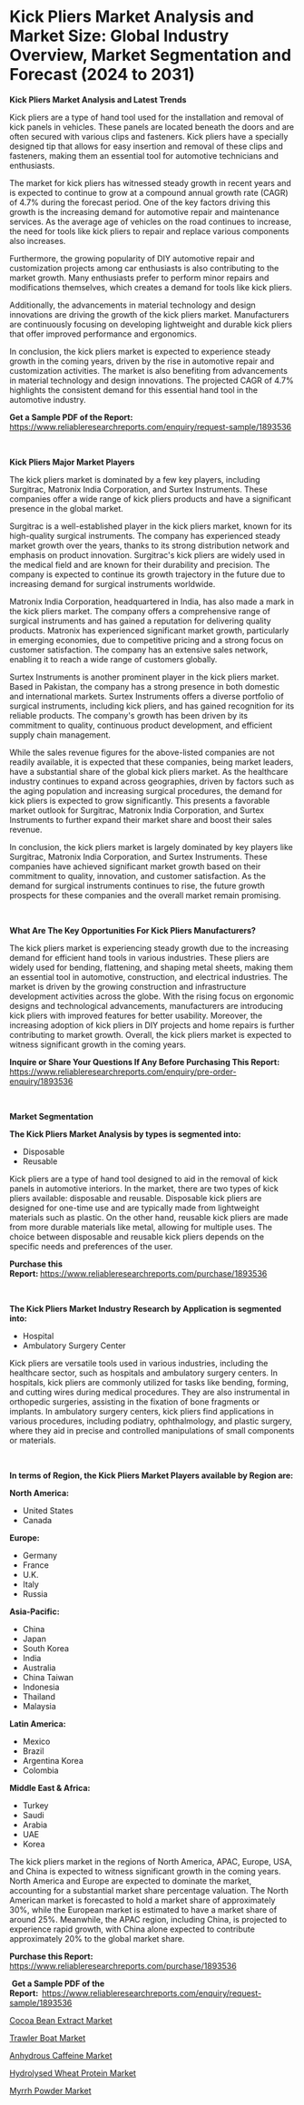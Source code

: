<p><h1>Kick Pliers Market Analysis and Market Size: Global Industry Overview, Market Segmentation and Forecast (2024 to 2031)</h1></p><p><strong>Kick Pliers Market Analysis and Latest Trends</strong></p>
<p><p>Kick pliers are a type of hand tool used for the installation and removal of kick panels in vehicles. These panels are located beneath the doors and are often secured with various clips and fasteners. Kick pliers have a specially designed tip that allows for easy insertion and removal of these clips and fasteners, making them an essential tool for automotive technicians and enthusiasts.</p><p>The market for kick pliers has witnessed steady growth in recent years and is expected to continue to grow at a compound annual growth rate (CAGR) of 4.7% during the forecast period. One of the key factors driving this growth is the increasing demand for automotive repair and maintenance services. As the average age of vehicles on the road continues to increase, the need for tools like kick pliers to repair and replace various components also increases.</p><p>Furthermore, the growing popularity of DIY automotive repair and customization projects among car enthusiasts is also contributing to the market growth. Many enthusiasts prefer to perform minor repairs and modifications themselves, which creates a demand for tools like kick pliers.</p><p>Additionally, the advancements in material technology and design innovations are driving the growth of the kick pliers market. Manufacturers are continuously focusing on developing lightweight and durable kick pliers that offer improved performance and ergonomics.</p><p>In conclusion, the kick pliers market is expected to experience steady growth in the coming years, driven by the rise in automotive repair and customization activities. The market is also benefiting from advancements in material technology and design innovations. The projected CAGR of 4.7% highlights the consistent demand for this essential hand tool in the automotive industry.</p></p>
<p><strong>Get a Sample PDF of the Report:&nbsp;</strong> <a href="https://www.reliableresearchreports.com/enquiry/request-sample/1893536">https://www.reliableresearchreports.com/enquiry/request-sample/1893536</a></p>
<p>&nbsp;</p>
<p><strong>Kick Pliers Major Market Players</strong></p>
<p><p>The kick pliers market is dominated by a few key players, including Surgitrac, Matronix India Corporation, and Surtex Instruments. These companies offer a wide range of kick pliers products and have a significant presence in the global market.</p><p>Surgitrac is a well-established player in the kick pliers market, known for its high-quality surgical instruments. The company has experienced steady market growth over the years, thanks to its strong distribution network and emphasis on product innovation. Surgitrac's kick pliers are widely used in the medical field and are known for their durability and precision. The company is expected to continue its growth trajectory in the future due to increasing demand for surgical instruments worldwide.</p><p>Matronix India Corporation, headquartered in India, has also made a mark in the kick pliers market. The company offers a comprehensive range of surgical instruments and has gained a reputation for delivering quality products. Matronix has experienced significant market growth, particularly in emerging economies, due to competitive pricing and a strong focus on customer satisfaction. The company has an extensive sales network, enabling it to reach a wide range of customers globally.</p><p>Surtex Instruments is another prominent player in the kick pliers market. Based in Pakistan, the company has a strong presence in both domestic and international markets. Surtex Instruments offers a diverse portfolio of surgical instruments, including kick pliers, and has gained recognition for its reliable products. The company's growth has been driven by its commitment to quality, continuous product development, and efficient supply chain management.</p><p>While the sales revenue figures for the above-listed companies are not readily available, it is expected that these companies, being market leaders, have a substantial share of the global kick pliers market. As the healthcare industry continues to expand across geographies, driven by factors such as the aging population and increasing surgical procedures, the demand for kick pliers is expected to grow significantly. This presents a favorable market outlook for Surgitrac, Matronix India Corporation, and Surtex Instruments to further expand their market share and boost their sales revenue.</p><p>In conclusion, the kick pliers market is largely dominated by key players like Surgitrac, Matronix India Corporation, and Surtex Instruments. These companies have achieved significant market growth based on their commitment to quality, innovation, and customer satisfaction. As the demand for surgical instruments continues to rise, the future growth prospects for these companies and the overall market remain promising.</p></p>
<p>&nbsp;</p>
<p><strong>What Are The Key Opportunities For Kick Pliers Manufacturers?</strong></p>
<p><p>The kick pliers market is experiencing steady growth due to the increasing demand for efficient hand tools in various industries. These pliers are widely used for bending, flattening, and shaping metal sheets, making them an essential tool in automotive, construction, and electrical industries. The market is driven by the growing construction and infrastructure development activities across the globe. With the rising focus on ergonomic designs and technological advancements, manufacturers are introducing kick pliers with improved features for better usability. Moreover, the increasing adoption of kick pliers in DIY projects and home repairs is further contributing to market growth. Overall, the kick pliers market is expected to witness significant growth in the coming years.</p></p>
<p><strong>Inquire or Share Your Questions If Any Before Purchasing This Report:</strong> <a href="https://www.reliableresearchreports.com/enquiry/pre-order-enquiry/1893536">https://www.reliableresearchreports.com/enquiry/pre-order-enquiry/1893536</a></p>
<p>&nbsp;</p>
<p><strong>Market Segmentation</strong></p>
<p><strong>The Kick Pliers Market Analysis by types is segmented into:</strong></p>
<p><ul><li>Disposable</li><li>Reusable</li></ul></p>
<p><p>Kick pliers are a type of hand tool designed to aid in the removal of kick panels in automotive interiors. In the market, there are two types of kick pliers available: disposable and reusable. Disposable kick pliers are designed for one-time use and are typically made from lightweight materials such as plastic. On the other hand, reusable kick pliers are made from more durable materials like metal, allowing for multiple uses. The choice between disposable and reusable kick pliers depends on the specific needs and preferences of the user.</p></p>
<p><strong>Purchase this Report:&nbsp;</strong><a href="https://www.reliableresearchreports.com/purchase/1893536">https://www.reliableresearchreports.com/purchase/1893536</a></p>
<p>&nbsp;</p>
<p><strong>The Kick Pliers Market Industry Research by Application is segmented into:</strong></p>
<p><ul><li>Hospital</li><li>Ambulatory Surgery Center</li></ul></p>
<p><p>Kick pliers are versatile tools used in various industries, including the healthcare sector, such as hospitals and ambulatory surgery centers. In hospitals, kick pliers are commonly utilized for tasks like bending, forming, and cutting wires during medical procedures. They are also instrumental in orthopedic surgeries, assisting in the fixation of bone fragments or implants. In ambulatory surgery centers, kick pliers find applications in various procedures, including podiatry, ophthalmology, and plastic surgery, where they aid in precise and controlled manipulations of small components or materials.</p></p>
<p>&nbsp;</p>
<p><strong>In terms of Region, the Kick Pliers Market Players available by Region are:</strong></p>
<p>
    <p> <strong> North America: </strong>
        <ul>
            <li>United States</li>
            <li>Canada</li>
        </ul>
        </p> 
    <p> <strong> Europe: </strong>
        <ul>
            <li>Germany</li>
            <li>France</li>
            <li>U.K.</li>
            <li>Italy</li>
            <li>Russia</li>
        </ul>
        </p> 
    <p> <strong> Asia-Pacific: </strong>
        <ul>
            <li>China</li>
            <li>Japan</li>
            <li>South Korea</li>
            <li>India</li>
            <li>Australia</li>
            <li>China Taiwan</li>
            <li>Indonesia</li>
            <li>Thailand</li>
            <li>Malaysia</li>
        </ul>
        </p> 
    <p> <strong> Latin America: </strong>
        <ul>
            <li>Mexico</li>
            <li>Brazil</li>
            <li>Argentina Korea</li>
            <li>Colombia</li>
        </ul>
        </p> 
    <p> <strong> Middle East & Africa: </strong>
        <ul>
            <li>Turkey</li>
            <li>Saudi</li>
            <li>Arabia</li>
            <li>UAE</li>
            <li>Korea</li>
        </ul>
    </p>
    </p>
<p><p>The kick pliers market in the regions of North America, APAC, Europe, USA, and China is expected to witness significant growth in the coming years. North America and Europe are expected to dominate the market, accounting for a substantial market share percentage valuation. The North American market is forecasted to hold a market share of approximately 30%, while the European market is estimated to have a market share of around 25%. Meanwhile, the APAC region, including China, is projected to experience rapid growth, with China alone expected to contribute approximately 20% to the global market share.</p></p>
<p><strong>Purchase this Report: </strong><a href="https://www.reliableresearchreports.com/purchase/1893536">https://www.reliableresearchreports.com/purchase/1893536</a></p>
<p>&nbsp;<strong>Get a Sample PDF of the Report:&nbsp;&nbsp;</strong><a href="https://www.reliableresearchreports.com/enquiry/request-sample/1893536">https://www.reliableresearchreports.com/enquiry/request-sample/1893536</a></p>
<p><strong></strong></p>
<p><p><a href="https://medium.com/@susandixon1989/decoding-cocoa-bean-extract-market-metrics-market-share-trends-and-growth-patterns-81be36ca98ee">Cocoa Bean Extract Market</a></p><p><a href="https://medium.com/@anthonywade766/analyzing-trawler-boat-market-global-industry-perspective-and-forecast-2024-to-2031-91dd94c68b9f">Trawler Boat Market</a></p><p><a href="https://medium.com/p/de23ef543b18/edit">Anhydrous Caffeine Market</a></p><p><a href="https://medium.com/@madisonsimmons10/hydrolysed-wheat-protein-market-size-cagr-trends-2024-2030-9a0069626878">Hydrolysed Wheat Protein Market</a></p><p><a href="https://medium.com/@madisonsimmons10/myrrh-powder-market-size-reveals-the-best-marketing-channels-in-global-industry-b3c824c7f2eb">Myrrh Powder Market</a></p></p>